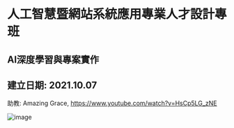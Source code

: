 # 人工智慧暨網站系統應用專業人才設計專班

## AI深度學習與專案實作

## 建立日期: 2021.10.07

助教: Amazing Grace, https://www.youtube.com/watch?v=HsCp5LG_zNE

![image](https://user-images.githubusercontent.com/89304181/136153131-edc3e8b1-313e-4071-8c2d-473cfe1b7209.png)


